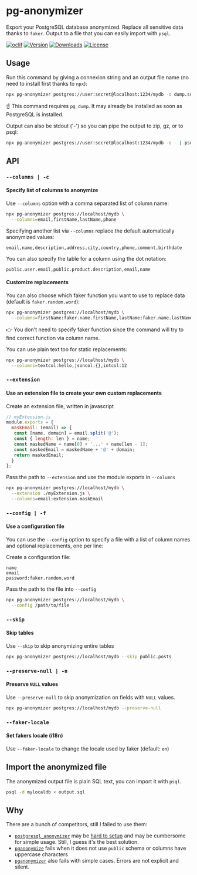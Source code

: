 pg-anonymizer
=============

Export your PostgreSQL database anonymized. Replace all sensitive data thanks to `faker`. Output to a file that you can easily import with `psql`.

[![oclif](https://img.shields.io/badge/cli-oclif-brightgreen.svg)](https://oclif.io)
[![Version](https://img.shields.io/npm/v/pg-anonymizer.svg)](https://npmjs.org/package/pg-anonymizer)
[![Downloads](https://img.shields.io/npm/dt/pg-anonymizer.svg)](https://npmjs.org/package/pg-anonymizer)
[![License](https://img.shields.io/npm/l/pg-anonymizer.svg)](https://github.com/rap2hpoutre/pg-anonymizer/blob/master/package.json)
## Usage

Run this command by giving a connexion string and an output file name (no need to install first thanks to `npx`):

```bash
npx pg-anonymizer postgres://user:secret@localhost:1234/mydb -o dump.sql
```

☝️ This command requires `pg_dump`. It may already be installed as soon as PostgreSQL is installed.

Output can also be stdout ('-') so you can pipe the output to zip, gz, or to psql:

```bash
npx pg-anonymizer postgres://user:secret@localhost:1234/mydb -o - | psql DATABASE_URL
```

## API

### `--columns | -c`

#### Specify list of columns to anonymize

Use `--columns` option with a comma separated list of column name:

```bash
npx pg-anonymizer postgres://localhost/mydb \
  --columns=email,firstName,lastName,phone
```

Specifying another list via `--columns` replace the default automatically anonymized values:

```csv
email,name,description,address,city,country,phone,comment,birthdate
```

You can also specify the table for a column using the dot notation:

```csv
public.user.email,public.product.description,email,name
```

#### Customize replacements 

You can also choose which faker function you want to use to replace data (default is `faker.random.word`):

```bash
npx pg-anonymizer postgres://localhost/mydb \
  --columns=firstName:faker.name.firstName,lastName:faker.name.lastName
```

:point_right: You don't need to specify faker function since the command will try to find correct function via column name.

You can use plain text too for static replacements:
```bash
npx pg-anonymizer postgres://localhost/mydb \
  --columns=textcol:hello,jsoncol:{},intcol:12
```

### `--extension`

#### Use an extension file to create your own custom replacements

Create an extension file, written in javascript
```javascript
// myExtension.js
module.exports = {
  maskEmail: (email) => {
   const [name, domain] = email.split('@');
   const { length: len } = name;
   const maskedName = name[0] + '...' + name[len - 1];
   const maskedEmail = maskedName + '@' + domain;
   return maskedEmail;
  }
};
```

Pass the path to `--extension` and use the module exports in `--columns`
```bash
npx pg-anonymizer postgres://localhost/mydb \
  --extension ./myExtension.js \
  --columns=email:extension.maskEmail
```

### `--config | -f`

#### Use a configuration file

You can use the `--config` option to specify a file with a list of column names and optional replacements, one per line:

Create a configuration file:
```csv
name
email
password:faker.random.word
```

Pass the path to the file into `--config`
```bash
npx pg-anonymizer postgres://localhost/mydb \
  --config /path/to/file
```

### `--skip`

#### Skip tables

Use `--skip` to skip anonymizing entire tables

```bash
npx pg-anonymizer postgres://localhost/mydb --skip public.posts
```

### `--preserve-null | -n`

#### Preserve `NULL` values

Use `--preserve-null` to skip anonymization on fields with `NULL` values.

```bash
npx pg-anonymizer postgres://localhost/mydb --preserve-null
```

### `--faker-locale`

#### Set fakers locale (i18n)

Use `--faker-locale` to change the locale used by faker (default: `en`)


## Import the anonymized file

The anonymized output file is plain SQL text, you can import it with `psql`.

```bash
psql -d mylocaldb < output.sql
```

## Why

There are a bunch of competitors, still I failed to use them:

 - [`postgresql_anonymizer`](https://postgresql-anonymizer.readthedocs.io/en/stable/) may be [hard to setup](https://postgresql-anonymizer.readthedocs.io/en/stable/INSTALL/#install-on-macos) and may be cumbersome for simple usage. Still, I guess it's the best solution.
 - [`pganonymize`](https://pypi.org/project/pganonymize/) fails when it does not use `public` schema or columns have uppercase characters
 - [`pganonymizer`](https://github.com/asgeirrr/pgantomizer) also fails with simple cases. Errors are not explicit and silent.
